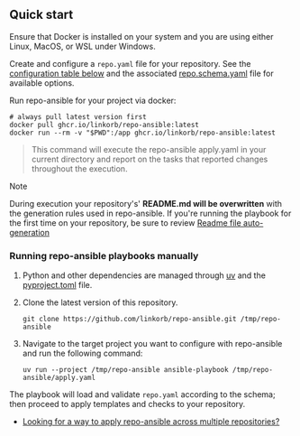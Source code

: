 ## Quick start

Ensure that Docker is installed on your system and you are using either Linux, MacOS, or WSL under Windows.

Create and configure a `repo.yaml` file for your repository. See the
[configuration table below](#short-reference-configuration) and the associated [repo.schema.yaml](repo.schema.yaml) file
for available options.

Run repo-ansible for your project via docker:

```shell
# always pull latest version first
docker pull ghcr.io/linkorb/repo-ansible:latest
docker run --rm -v "$PWD":/app ghcr.io/linkorb/repo-ansible:latest
```

> This command will execute the repo-ansible apply.yaml in your current directory and report on the tasks
> that reported changes throughout the execution.

> [!NOTE]
> During execution your repository's' **README.md will be overwritten** with the generation rules used in repo-ansible.
> If you're running the playbook for the first time on your repository, be sure to
> review [Readme file auto-generation](#readme-file-auto-generation)

### Running repo-ansible playbooks manually

1. Python and other dependencies are managed through [uv](https://github.com/astral-sh/uv) and the [pyproject.toml](pyproject.toml) file.
2. Clone the latest version of this repository.

   ```shell
   git clone https://github.com/linkorb/repo-ansible.git /tmp/repo-ansible
   ```

3. Navigate to the target project you want to configure with repo-ansible and run the following command:

   ```shell
   uv run --project /tmp/repo-ansible ansible-playbook /tmp/repo-ansible/apply.yaml
   ```

The playbook will load and validate `repo.yaml` according to the schema; then proceed to apply templates and checks to
your repository.

- [Looking for a way to apply repo-ansible across multiple repositories?](./docs/BulkOperations.md)
